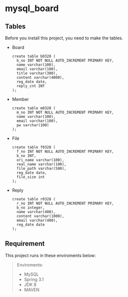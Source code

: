 # mysql_board

## Tables
Before you install this project, you need to make the tables.

- Board

  ```
  create table b0328 (
    b_no INT NOT NULL AUTO_INCREMENT PRIMARY KEY, 
    name varchar(100), 
    email varchar(100), 
    title varchar(300), 
    content varchar(4000),
    reg_date date, 
    reply_cnt INT
  );
  ```

- Member

  ```
  create table m0328 (
    m_no INT NOT NULL AUTO_INCREMENT PRIMARY KEY, 
    name varchar(100), 
    email varchar(100), 
    pw varchar(100)
  );
  ```
  
- File

  ```
  create table f0328 (
    f_no INT NOT NULL AUTO_INCREMENT PRIMARY KEY,
    b_no INT, 
    ori_name varchar(100),
    real_name varchar(100),
    file_path varchar(500),
    reg_date date, 
    file_size int
  );
  ```
  
- Reply

  ```
  create table r0328 (
    r_no INT NOT NULL AUTO_INCREMENT PRIMARY KEY, 
    b_no integer, 
    name varchar(400), 
    content varchar(1000),
    email varchar(400),
    reg_date date
  );
  ```

## Requirement

This project runs in these enviroments below:

> Enviroments:
>
> * MySQL
> * Spring 3.1
> * JDK 8
> * MAVEN
